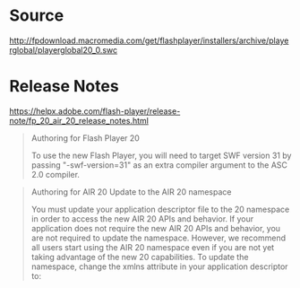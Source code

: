 Source
======

http://fpdownload.macromedia.com/get/flashplayer/installers/archive/playerglobal/playerglobal20_0.swc

Release Notes
=============

https://helpx.adobe.com/flash-player/release-note/fp_20_air_20_release_notes.html

> Authoring for Flash Player 20
>
> To use the new Flash Player, you will need to target SWF version 31 by passing "-swf-version=31" as an extra compiler argument to the ASC 2.0 compiler.

> Authoring for AIR 20 Update to the AIR 20 namespace
>
> You must update your application descriptor file to the 20 namespace in order to access the new AIR 20 APIs and behavior. If your application does not require the new AIR 20 APIs and behavior, you are not required to update the namespace. However, we recommend all users start using the AIR 20 namespace even if you are not yet taking advantage of the new 20 capabilities. To update the namespace, change the xmlns attribute in your application descriptor to: <application xmlns="http://ns.adobe.com/air/application/20.0">

